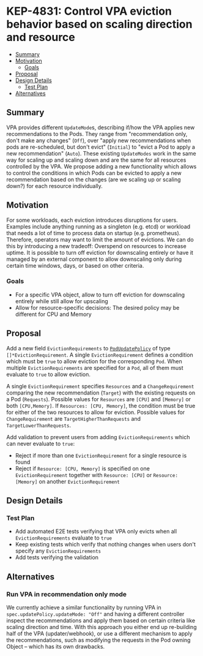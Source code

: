 # KEP-4831: Control VPA eviction behavior based on scaling direction and resource

<!-- toc -->
- [Summary](#summary)
- [Motivation](#motivation)
   - [Goals](#goals)
- [Proposal](#proposal)
- [Design Details](#design-details)
   - [Test Plan](#test-plan)
- [Alternatives](#alternatives)
<!-- /toc -->

## Summary
VPA provides different `UpdateMode`s, describing if/how the VPA applies new recommendations to the Pods. They range from "recommendation only, don't make any changes" (`Off`), over "apply new recommendations when pods are re-scheduled, but don't evict" (`Initial`) to "evict a Pod to apply a new recommendation" (`Auto`). These existing `UpdateModes` work in the same way for scaling up and scaling down and are the same for all resources controlled by the VPA. We propose adding a new functionality which allows to control the conditions in which Pods can be evicted to apply a new recommendation based on the changes (are we scaling up or scaling down?) for each resource individually.

## Motivation
For some workloads, each eviction introduces disruptions for users. Examples include anything running as a singleton (e.g. etcd) or workload that needs a lot of time to process data on startup (e.g. prometheus). Therefore, operators may want to limit the amount of evictions. We can do this by introducing a new tradeoff: Overspend on resources to increase uptime. It is possible to turn off eviction for downscaling entirely or have it managed by an external component to allow downscaling only during certain time windows, days, or based on other criteria.

### Goals
* For a specific VPA object, allow to turn off eviction for downscaling entirely while still allow for upscaling
* Allow for resource-specific decisions: The desired policy may be different for CPU and Memory

## Proposal
Add a new field `EvictionRequirements` to [`PodUpdatePolicy`](https://github.com/kubernetes/autoscaler/blob/2f4385b72e304216cf745893747da45ef314898f/vertical-pod-autoscaler/pkg/apis/autoscaling.k8s.io/v1/types.go#L109) of type `[]*EvictionRequirement`. A single `EvictionRequirement` defines a condition which must be `true` to allow eviction for the corresponding `Pod`. When multiple `EvictionRequirements` are specified for a `Pod`, all of them must evaluate to `true` to allow eviction.

A single `EvictionRequirement` specifies `Resources` and a `ChangeRequirement` comparing the new recommendation (`Target`) with the existing requests on a Pod (`Requests`). Possible values for `Resources` are `[CPU]` and `[Memory]` or both `[CPU,Memory]`. If `Resources: [CPU, Memory]`, the condition must be true for either of the two resources to allow for eviction. Possible values for `ChangeRequirement` are `TargetHigherThanRequests` and `TargetLowerThanRequests`.

Add validation to prevent users from adding `EvictionRequirements` which can never evaluate to `true`:
* Reject if more than one `EvictionRequirement` for a single resource is found
* Reject if `Resource: [CPU, Memory]` is specified on one `EvictionRequirement` together with `Resource: [CPU]` or `Resource: [Memory]` on another `EvictionRequirement`

## Design Details
### Test Plan
* Add automated E2E tests verifying that VPA only evicts when all `EvictionRequirements` evaluate to `true`
* Keep existing tests which verify that nothing changes when users don't specify any `EvictionRequirements`
* Add tests verifying the validation

## Alternatives
### Run VPA in recommendation only mode
We currently achieve a similar functionality by running VPA in `spec.updatePolicy.updateMode: "Off"` and having a different controller inspect the recommendations and apply them based on certain criteria like scaling direction and time.
With this approach you either end up re-building half of the VPA (updater/webhook), or use a different mechanism to apply the recommendations, such as modifying the requests in the Pod owning Object – which has its own drawbacks.
